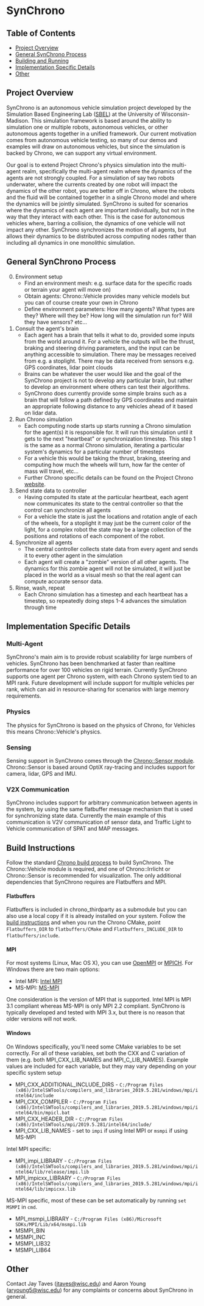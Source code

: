 SynChrono
==============

## Table of Contents

- [Project Overview](#Project-Overview)
- [General SynChrono Process](#General-SynChrono-Process)
- [Building and Running](#Building-and-Running)
- [Implementation Specific Details](#Implementation-Specific-Details)
- [Other](#Other)

## Project Overview

SynChrono is an autonomous vehicle simulation project developed by the Simulation Based Engineering Lab ([SBEL](https://sbel.wisc.edu/)) at the University of Wisconsin-Madison. 
This simulation framework is based around the ability to simulation one or multiple robots, autonomous vehicles, or other autonomous agents together in a unified framework.
Our current motivation comes from autonomous vehicle testing, so many of our demos and examples will draw on autonomous vehicles, but since the simulation is backed by Chrono, we can support any virtual environment.

Our goal is to extend Project Chrono's physics simulation into the multi-agent realm, specifically the multi-agent realm where the dynamics of the agents are not strongly coupled. 
For a simulation of say two robots underwater, where the currents created by one robot will impact the dynamics of the other robot, you are better off in Chrono, where the robots and the fluid will be contained together in a single Chrono model and where the dynamics will be jointly simulated.
SynChrono is suited for scenarios where the dynamics of each agent are important individually, but not in the way that they interact with each other. 
This is the case for autonomous vehicles where, barring a collision, the dynamics of one vehicle will not impact any other.
SynChrono synchronizes the motion of all agents, but allows their dynamics to be distributed across computing nodes rather than including all dynamics in one monolithic simulation.

## General SynChrono Process

0. Environment setup
   - Find an environment mesh: e.g. surface data for the specific roads or terrain your agent will move on)
   - Obtain agents: Chrono::Vehicle provides many vehicle models but you can of course create your own in Chrono
   - Define environment parameters: How many agents? What types are they? Where will they be? How long will the simulation run for? Will they have sensors? etc...
1. Consult the agent's brain
   - Each agent has a brain that tells it what to do, provided some inputs from the world around it.
     For a vehicle the outputs will be the thrust, braking and steering driving parameters, and the input can be anything accessible to simulation.
     There may be messages received from e.g. a stoplight.
     There may be data received from sensors e.g. GPS coordinates, lidar point clouds
   - Brains can be whatever the user would like and the goal of the SynChrono project is not to develop any particular brain, but rather to develop an environment where others can test their algorithms.
   - SynChrono does currently provide some simple brains such as a brain that will follow a path defined by GPS coordinates and maintain an appropriate following distance to any vehicles ahead of it based on lidar data.
2. Run Chrono simulation
   - Each computing node starts up starts running a Chrono simulation for the agent(s) it is responsible for.
     It will run this simulation until it gets to the next "heartbeat" or synchronization timestep.
     This step 1 is the same as a normal Chrono simulation, iterating a particular system's dynamics for a particular number of timesteps
   - For a vehicle this would be taking the thrust, braking, steering and computing how much the wheels will turn, how far the center of mass will travel, etc...
   - Further Chrono specific details can be found on the Project Chrono [website](http://www.projectchrono.org/).
3. Send state data to controller
   - Having computed its state at the particular heartbeat, each agent now communicates its state to the central controller so that the control can synchronize all agents
   - For a vehicle the state is just the locations and rotation angle of each of the wheels, for a stoplight it may just be the current color of the light, for a complex robot the state may be a large collection of the positions and rotations of each component of the robot.
4. Synchronize all agents
   - The central controller collects state data from every agent and sends it to every other agent in the simulation
   - Each agent will create a "zombie" version of all other agents.
     The dynamics for this zombie agent will not be simulated, it will just be placed in the world as a visual mesh so that the real agent can compute accurate sensor data.
5. Rinse, wash, repeat
   - Each Chrono simulation has a timestep and each heartbeat has a timestep, so repeatedly doing steps 1-4 advances the simulation through time

## Implementation Specific Details

### Multi-Agent

SynChrono's main aim is to provide robust scalability for large numbers of vehicles. SynChrono has been benchmarked at faster than realtime performance for over 100 vehicles on rigid terrain. Currently SynChrono supports one agent per Chrono system, with each Chrono system tied to an MPI rank. Future development will include support for multiple vehicles per rank, which can aid in resource-sharing for scenarios with large memory requirements.

### Physics

The physics for SynChrono is based on the physics of Chrono, for Vehicles this means Chrono::Vehicle's physics.

### Sensing

Sensing support in SynChrono comes through the [Chrono::Sensor module](../chrono_sensor/README.md). Chrono::Sensor is based around OptiX ray-tracing and includes support for camera, lidar, GPS and IMU.

### V2X Communication

SynChrono includes support for arbitrary communication between agents in the system, by using the same flatbuffer message mechanism that is used for synchronizing state data. Currently the main example of this communication is V2V communication of sensor data, and Traffic Light to Vehicle communication of SPAT and MAP messages.

## Build Instructions

Follow the standard [Chrono build process](http://api.projectchrono.org/tutorial_install_chrono.html) to build SynChrono. The Chrono::Vehicle module is required, and one of Chrono::Irrlicht or Chrono::Sensor is recommended for visualization. The only additional dependencies that SynChrono requires are Flatbuffers and MPI.

#### Flatbuffers

Flatbuffers is included in chrono_thirdparty as a submodule but you can also use a local copy if it is already installed on your system. Follow the [build instructions](https://google.github.io/flatbuffers/flatbuffers_guide_building.html) and when you run the Chrono CMake, point `Flatbuffers_DIR` to `flatbuffers/CMake` and `Flatbuffers_INCLUDE_DIR` to `flatbuffers/include`.

#### MPI
For most systems (Linux, Mac OS X), you can use [OpenMPI](https://www.open-mpi.org/) or [MPICH](https://www.mpich.org/). For Windows there are two main options:
- Intel MPI: [Intel MPI](https://software.intel.com/en-us/mpi-library/choose-download/windows)
- MS-MPI: [MS-MPI](https://docs.microsoft.com/en-us/message-passing-interface/microsoft-mpi)

One consideration is the version of MPI that is supported. Intel MPI is MPI 3.1 compliant whereas MS-MPI is only MPI 2.2 compliant. SynChrono is typically developed and tested with MPI 3.x, but there is no reason that older versions will not work.

#### Windows
On Windows specifically, you'll need some CMake variables to be set correctly. For all of these variables, set both the CXX and C variation of them (e.g. both MPI_CXX_LIB_NAMES and MPI_C_LIB_NAMES). Example values are included for each variable, but they may vary depending on your specific system setup
- MPI_CXX_ADDITIONAL_INCLUDE_DIRS - `C:/Program Files (x86)/IntelSWTools/compilers_and_libraries_2019.5.281/windows/mpi/intel64/include`
- MPI_CXX_COMPILER - `C:/Program Files (x86)/IntelSWTools/compilers_and_libraries_2019.5.281/windows/mpi/intel64/bin/mpicl.bat`
- MPI_CXX_HEADER_DIR - `C:/Program Files (x86)/IntelSWTools/mpi/2019.5.281/intel64/include/`
- MPI_CXX_LIB_NAMES - set to `impi` if using Intel MPI or `msmpi` if using MS-MPI

Intel MPI specific:
- MPI_impi_LIBRARY - `C:/Program Files (x86)/IntelSWTools/compilers_and_libraries_2019.5.281/windows/mpi/intel64/lib/release/impi.lib`
- MPI_impicxx_LIBRARY - `C:/Program Files (x86)/IntelSWTools/compilers_and_libraries_2019.5.281/windows/mpi/intel64/lib/impicxx.lib`

MS-MPI specific, most of these can be set automatically by running `set MSMPI` in `cmd`.
- MPI_msmpi_LIBRARY - `C:/Program Files (x86)/Microsoft SDKs/MPI/Lib/x64/msmpi.lib`
- MSMPI_BIN
- MSMPI_INC
- MSMPI_LIB32
- MSMPI_LIB64

## Other
Contact Jay Taves ([jtaves@wisc.edu](mailto:jtaves@wisc.edu)) and Aaron Young ([aryoung5@wisc.edu](mailto:aryoung5@wisc.edu)) for any complaints or concerns about SynChrono in general.